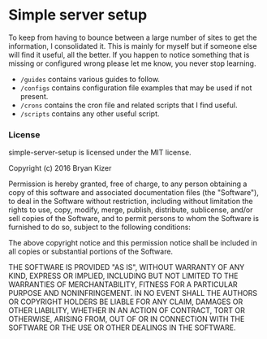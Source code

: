 # Simple server setup

To keep from having to bounce between a large number of sites to get the information, I consolidated it. This is mainly for myself but if someone else will find it useful, all the better. If you happen to notice something that is missing or configured wrong please let me know, you never stop learning.

  * `/guides` contains various guides to follow.
  * `/configs` contains configuration file examples that may be used if not present.
  * `/crons` contains the cron file and related scripts that I find useful.
  * `/scripts` contains any other useful script.


### License

simple-server-setup is licensed under the MIT license.

Copyright (c) 2016 Bryan Kizer

Permission is hereby granted, free of charge, to any person obtaining a copy of this software and associated documentation files (the "Software"), to deal in the Software without restriction, including without limitation the rights to use, copy, modify, merge, publish, distribute, sublicense, and/or sell copies of the Software, and to permit persons to whom the Software is furnished to do so, subject to the following conditions:

The above copyright notice and this permission notice shall be included in all copies or substantial portions of the Software.

THE SOFTWARE IS PROVIDED "AS IS", WITHOUT WARRANTY OF ANY KIND, EXPRESS OR IMPLIED, INCLUDING BUT NOT LIMITED TO THE WARRANTIES OF MERCHANTABILITY, FITNESS FOR A PARTICULAR PURPOSE AND NONINFRINGEMENT. IN NO EVENT SHALL THE AUTHORS OR COPYRIGHT HOLDERS BE LIABLE FOR ANY CLAIM, DAMAGES OR OTHER LIABILITY, WHETHER IN AN ACTION OF CONTRACT, TORT OR OTHERWISE, ARISING FROM, OUT OF OR IN CONNECTION WITH THE SOFTWARE OR THE USE OR OTHER DEALINGS IN THE SOFTWARE.
